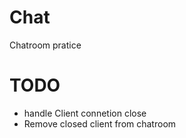 Chat
====

Chatroom pratice


TODO
====

* handle Client connetion close
* Remove closed client from chatroom
